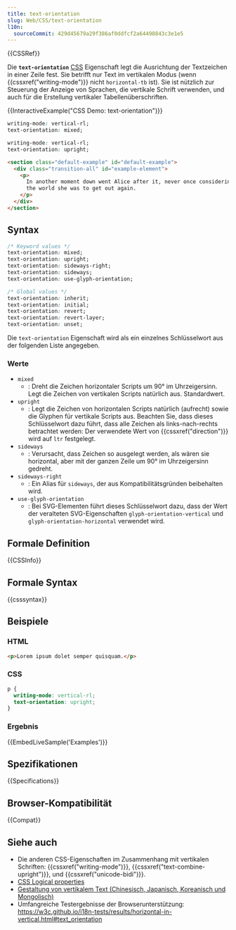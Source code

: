 ```yaml
---
title: text-orientation
slug: Web/CSS/text-orientation
l10n:
  sourceCommit: 429d45679a29f386af0ddfcf2a64498843c3e1e5
---
```


{{CSSRef}}

Die **`text-orientation`** [CSS](/de/docs/Web/CSS) Eigenschaft legt die Ausrichtung der Textzeichen in einer Zeile fest. Sie betrifft nur Text im vertikalen Modus (wenn {{cssxref("writing-mode")}} nicht `horizontal-tb` ist). Sie ist nützlich zur Steuerung der Anzeige von Sprachen, die vertikale Schrift verwenden, und auch für die Erstellung vertikaler Tabellenüberschriften.

{{InteractiveExample("CSS Demo: text-orientation")}}

```css interactive-example-choice
writing-mode: vertical-rl;
text-orientation: mixed;
```

```css interactive-example-choice
writing-mode: vertical-rl;
text-orientation: upright;
```

```html interactive-example
<section class="default-example" id="default-example">
  <div class="transition-all" id="example-element">
    <p>
      In another moment down went Alice after it, never once considering how in
      the world she was to get out again.
    </p>
  </div>
</section>
```

## Syntax

```css
/* Keyword values */
text-orientation: mixed;
text-orientation: upright;
text-orientation: sideways-right;
text-orientation: sideways;
text-orientation: use-glyph-orientation;

/* Global values */
text-orientation: inherit;
text-orientation: initial;
text-orientation: revert;
text-orientation: revert-layer;
text-orientation: unset;
```

Die `text-orientation` Eigenschaft wird als ein einzelnes Schlüsselwort aus der folgenden Liste angegeben.

### Werte

- `mixed`
  - : Dreht die Zeichen horizontaler Scripts um 90° im Uhrzeigersinn. Legt die Zeichen von vertikalen Scripts natürlich aus. Standardwert.
- `upright`
  - : Legt die Zeichen von horizontalen Scripts natürlich (aufrecht) sowie die Glyphen für vertikale Scripts aus. Beachten Sie, dass dieses Schlüsselwort dazu führt, dass alle Zeichen als links-nach-rechts betrachtet werden: Der verwendete Wert von {{cssxref("direction")}} wird auf `ltr` festgelegt.
- `sideways`
  - : Verursacht, dass Zeichen so ausgelegt werden, als wären sie horizontal, aber mit der ganzen Zeile um 90° im Uhrzeigersinn gedreht.
- `sideways-right`
  - : Ein Alias für `sideways`, der aus Kompatibilitätsgründen beibehalten wird.
- `use-glyph-orientation`
  - : Bei SVG-Elementen führt dieses Schlüsselwort dazu, dass der Wert der veralteten SVG-Eigenschaften `glyph-orientation-vertical` und `glyph-orientation-horizontal` verwendet wird.

## Formale Definition

{{CSSInfo}}

## Formale Syntax

{{csssyntax}}

## Beispiele

### HTML

```html
<p>Lorem ipsum dolet semper quisquam.</p>
```

### CSS

```css
p {
  writing-mode: vertical-rl;
  text-orientation: upright;
}
```

### Ergebnis

{{EmbedLiveSample('Examples')}}

## Spezifikationen

{{Specifications}}

## Browser-Kompatibilität

{{Compat}}

## Siehe auch

- Die anderen CSS-Eigenschaften im Zusammenhang mit vertikalen Schriften: {{cssxref("writing-mode")}}, {{cssxref("text-combine-upright")}}, und {{cssxref("unicode-bidi")}}.
- [CSS Logical properties](/de/docs/Web/CSS/CSS_logical_properties_and_values)
- [Gestaltung von vertikalem Text (Chinesisch, Japanisch, Koreanisch und Mongolisch)](https://www.w3.org/International/articles/vertical-text/)
- Umfangreiche Testergebnisse der Browserunterstützung: <https://w3c.github.io/i18n-tests/results/horizontal-in-vertical.html#text_orientation>
